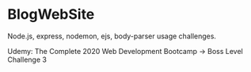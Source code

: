 # BlogWebSite
Node.js, express, nodemon, ejs, body-parser usage challenges.

Udemy: The Complete 2020 Web Development Bootcamp -> Boss Level Challenge 3
